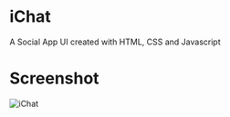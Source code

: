 # iChat

A Social App UI created with HTML, CSS and Javascript

# Screenshot
![iChat](https://user-images.githubusercontent.com/46169907/124844695-e7110580-df8c-11eb-8e9f-9d35c360ba50.PNG)

